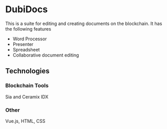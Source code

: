 # DubiDocs

This is a suite for editing and creating documents on the blockchain.
It has the following features
- Word Processor
- Presenter
- Spreadsheet
- Collaborative document editing

## Technologies
### Blockchain Tools
Sia and Ceramix IDX
### Other
Vue.js, HTML, CSS
